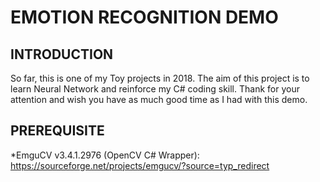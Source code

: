 # EMOTION RECOGNITION DEMO
## INTRODUCTION
So far, this is one of my Toy projects in 2018. The aim of this project is to learn Neural Network and reinforce my C# coding skill.
Thank for your attention and wish you have as much good time as I had with this demo.

## PREREQUISITE
*EmguCV v3.4.1.2976 (OpenCV C# Wrapper): https://sourceforge.net/projects/emgucv/?source=typ_redirect
